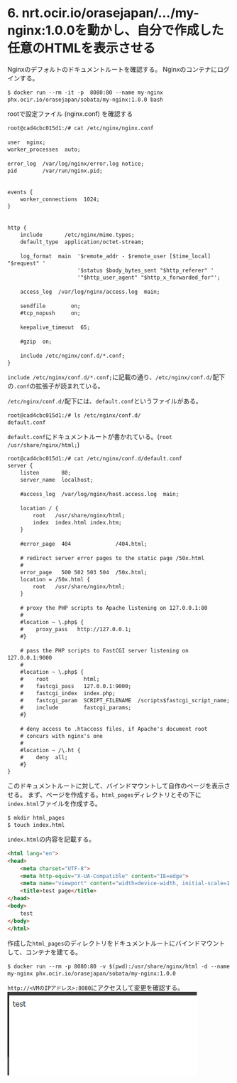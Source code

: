 # 6. nrt.ocir.io/orasejapan/…/my-nginx:1.0.0を動かし、自分で作成した任意のHTMLを表示させる

Nginxのデフォルトのドキュメントルートを確認する。
Nginxのコンテナにログインする。

```console
$ docker run --rm -it -p  8080:80 --name my-nginx phx.ocir.io/orasejapan/sobata/my-nginx:1.0.0 bash
```

rootで設定ファイル (nginx.conf) を確認する
```
root@cad4cbc015d1:/# cat /etc/nginx/nginx.conf 

user  nginx;
worker_processes  auto;

error_log  /var/log/nginx/error.log notice;
pid        /var/run/nginx.pid;


events {
    worker_connections  1024;
}


http {
    include       /etc/nginx/mime.types;
    default_type  application/octet-stream;

    log_format  main  '$remote_addr - $remote_user [$time_local] "$request" '
                      '$status $body_bytes_sent "$http_referer" '
                      '"$http_user_agent" "$http_x_forwarded_for"';

    access_log  /var/log/nginx/access.log  main;

    sendfile        on;
    #tcp_nopush     on;

    keepalive_timeout  65;

    #gzip  on;

    include /etc/nginx/conf.d/*.conf;
}
```

`include /etc/nginx/conf.d/*.conf;`に記載の通り、`/etc/nginx/conf.d/`配下の`.conf`の拡張子が読まれている。

`/etc/nginx/conf.d/`配下には、`default.conf`というファイルがある。
```console
root@cad4cbc015d1:/# ls /etc/nginx/conf.d/
default.conf
```

`default.conf`にドキュメントルートが書かれている。(`root   /usr/share/nginx/html;`)
```console
root@cad4cbc015d1:/# cat /etc/nginx/conf.d/default.conf 
server {
    listen       80;
    server_name  localhost;

    #access_log  /var/log/nginx/host.access.log  main;

    location / {
        root   /usr/share/nginx/html;
        index  index.html index.htm;
    }

    #error_page  404              /404.html;

    # redirect server error pages to the static page /50x.html
    #
    error_page   500 502 503 504  /50x.html;
    location = /50x.html {
        root   /usr/share/nginx/html;
    }

    # proxy the PHP scripts to Apache listening on 127.0.0.1:80
    #
    #location ~ \.php$ {
    #    proxy_pass   http://127.0.0.1;
    #}

    # pass the PHP scripts to FastCGI server listening on 127.0.0.1:9000
    #
    #location ~ \.php$ {
    #    root           html;
    #    fastcgi_pass   127.0.0.1:9000;
    #    fastcgi_index  index.php;
    #    fastcgi_param  SCRIPT_FILENAME  /scripts$fastcgi_script_name;
    #    include        fastcgi_params;
    #}

    # deny access to .htaccess files, if Apache's document root
    # concurs with nginx's one
    #
    #location ~ /\.ht {
    #    deny  all;
    #}
}
```

このドキュメントルートに対して、バインドマウントして自作のページを表示させる。
まず、ページを作成する。`html_pages`ディレクトリとその下に`index.html`ファイルを作成する。

```
$ mkdir html_pages
$ touch index.html
```

`index.html`の内容を記載する。
```html
<html lang="en">
<head>
    <meta charset="UTF-8">
    <meta http-equiv="X-UA-Compatible" content="IE=edge">
    <meta name="viewport" content="width=device-width, initial-scale=1.0">
    <title>test page</title>
</head>
<body>
    test
</body>
</html>
```

作成した`html_pages`のディレクトリをドキュメントルートにバインドマウントして、コンテナを建てる。
```console
$ docker run --rm -p 8080:80 -v $(pwd):/usr/share/nginx/html -d --name my-nginx phx.ocir.io/orasejapan/sobata/my-nginx:1.0.0
```

`http://<VMのIPアドレス>:8080`にアクセスして変更を確認する。
![alt text](./images/image6-1.png)

